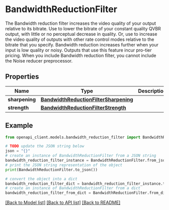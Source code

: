 # BandwidthReductionFilter

The Bandwidth reduction filter increases the video quality of your output relative to its bitrate. Use to lower the bitrate of your constant quality QVBR output, with little or no perceptual decrease in quality. Or, use to increase the video quality of outputs with other rate control modes relative to the bitrate that you specify. Bandwidth reduction increases further when your input is low quality or noisy. Outputs that use this feature incur pro-tier pricing. When you include Bandwidth reduction filter, you cannot include the Noise reducer preprocessor.

## Properties

Name | Type | Description | Notes
------------ | ------------- | ------------- | -------------
**sharpening** | [**BandwidthReductionFilterSharpening**](BandwidthReductionFilterSharpening.md) |  | [optional] 
**strength** | [**BandwidthReductionFilterStrength**](BandwidthReductionFilterStrength.md) |  | [optional] 

## Example

```python
from openapi_client.models.bandwidth_reduction_filter import BandwidthReductionFilter

# TODO update the JSON string below
json = "{}"
# create an instance of BandwidthReductionFilter from a JSON string
bandwidth_reduction_filter_instance = BandwidthReductionFilter.from_json(json)
# print the JSON string representation of the object
print(BandwidthReductionFilter.to_json())

# convert the object into a dict
bandwidth_reduction_filter_dict = bandwidth_reduction_filter_instance.to_dict()
# create an instance of BandwidthReductionFilter from a dict
bandwidth_reduction_filter_from_dict = BandwidthReductionFilter.from_dict(bandwidth_reduction_filter_dict)
```
[[Back to Model list]](../README.md#documentation-for-models) [[Back to API list]](../README.md#documentation-for-api-endpoints) [[Back to README]](../README.md)


